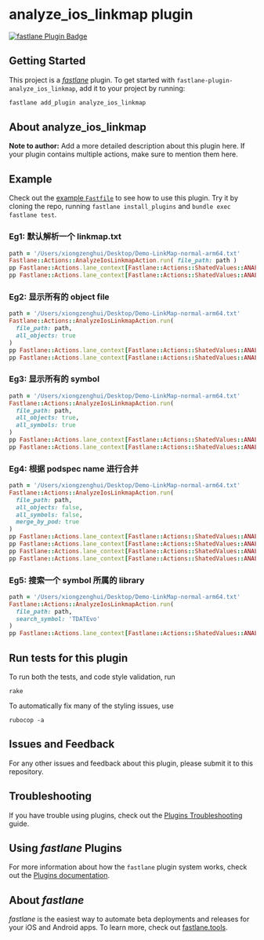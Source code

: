 # analyze_ios_linkmap plugin

[![fastlane Plugin Badge](https://rawcdn.githack.com/fastlane/fastlane/master/fastlane/assets/plugin-badge.svg)](https://rubygems.org/gems/fastlane-plugin-analyze_ios_linkmap)

## Getting Started

This project is a [_fastlane_](https://github.com/fastlane/fastlane) plugin. To get started with `fastlane-plugin-analyze_ios_linkmap`, add it to your project by running:

```bash
fastlane add_plugin analyze_ios_linkmap
```

## About analyze_ios_linkmap

**Note to author:** Add a more detailed description about this plugin here. If your plugin contains multiple actions, make sure to mention them here.

## Example

Check out the [example `Fastfile`](fastlane/Fastfile) to see how to use this plugin. Try it by cloning the repo, running `fastlane install_plugins` and `bundle exec fastlane test`.

### Eg1: 默认解析一个 linkmap.txt

```ruby
path = '/Users/xiongzenghui/Desktop/Demo-LinkMap-normal-arm64.txt'
Fastlane::Actions::AnalyzeIosLinkmapAction.run( file_path: path )
pp Fastlane::Actions.lane_context[Fastlane::Actions::ShatedValues::ANALYZE_IOS_LINKMAP_PARSED_HASH]
pp Fastlane::Actions.lane_context[Fastlane::Actions::ShatedValues::ANALYZE_IOS_LINKMAP_PARSED_JSON]
```

### Eg2: 显示所有的 object file

```ruby
path = '/Users/xiongzenghui/Desktop/Demo-LinkMap-normal-arm64.txt'
Fastlane::Actions::AnalyzeIosLinkmapAction.run(
  file_path: path,
  all_objects: true
)
pp Fastlane::Actions.lane_context[Fastlane::Actions::ShatedValues::ANALYZE_IOS_LINKMAP_PARSED_HASH]
pp Fastlane::Actions.lane_context[Fastlane::Actions::ShatedValues::ANALYZE_IOS_LINKMAP_PARSED_JSON]
```

### Eg3: 显示所有的 symbol

```ruby
path = '/Users/xiongzenghui/Desktop/Demo-LinkMap-normal-arm64.txt'
Fastlane::Actions::AnalyzeIosLinkmapAction.run(
  file_path: path,
  all_objects: true,
  all_symbols: true
)
pp Fastlane::Actions.lane_context[Fastlane::Actions::ShatedValues::ANALYZE_IOS_LINKMAP_PARSED_HASH]
pp Fastlane::Actions.lane_context[Fastlane::Actions::ShatedValues::ANALYZE_IOS_LINKMAP_PARSED_JSON]
```

### Eg4: 根据 podspec name 进行合并

```ruby
path = '/Users/xiongzenghui/Desktop/Demo-LinkMap-normal-arm64.txt'
Fastlane::Actions::AnalyzeIosLinkmapAction.run(
  file_path: path,
  all_objects: false,
  all_symbols: false,
  merge_by_pod: true
)
pp Fastlane::Actions.lane_context[Fastlane::Actions::ShatedValues::ANALYZE_IOS_LINKMAP_PARSED_HASH]
pp Fastlane::Actions.lane_context[Fastlane::Actions::ShatedValues::ANALYZE_IOS_LINKMAP_PARSED_JSON]
pp Fastlane::Actions.lane_context[Fastlane::Actions::ShatedValues::ANALYZE_IOS_LINKMAP_PARSED_MERGE_HASH]
pp Fastlane::Actions.lane_context[Fastlane::Actions::ShatedValues::ANALYZE_IOS_LINKMAP_PARSED_MERGE_JSON]
```

### Eg5: 搜索一个 symbol 所属的 library

```ruby
path = '/Users/xiongzenghui/Desktop/Demo-LinkMap-normal-arm64.txt'
Fastlane::Actions::AnalyzeIosLinkmapAction.run(
  file_path: path,
  search_symbol: 'TDATEvo'
)
pp Fastlane::Actions.lane_context[Fastlane::Actions::ShatedValues::ANALYZE_IOS_LINKMAP_SEARCH_SYMBOL]
```


## Run tests for this plugin

To run both the tests, and code style validation, run

```
rake
```

To automatically fix many of the styling issues, use
```
rubocop -a
```

## Issues and Feedback

For any other issues and feedback about this plugin, please submit it to this repository.

## Troubleshooting

If you have trouble using plugins, check out the [Plugins Troubleshooting](https://docs.fastlane.tools/plugins/plugins-troubleshooting/) guide.

## Using _fastlane_ Plugins

For more information about how the `fastlane` plugin system works, check out the [Plugins documentation](https://docs.fastlane.tools/plugins/create-plugin/).

## About _fastlane_

_fastlane_ is the easiest way to automate beta deployments and releases for your iOS and Android apps. To learn more, check out [fastlane.tools](https://fastlane.tools).
